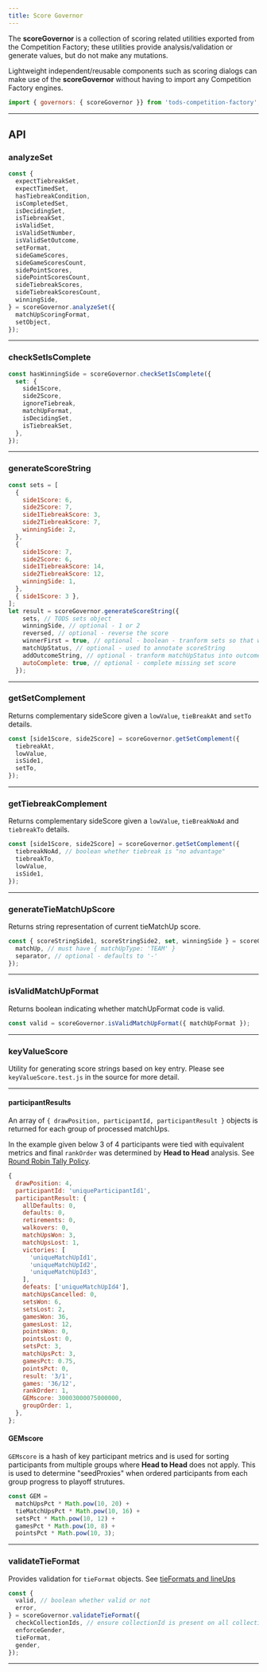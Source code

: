 ```yaml
---
title: Score Governor
---
```


The **scoreGovernor** is a collection of scoring related utilities exported from the Competition Factory;
these utilities provide analysis/validation or generate values, but do not make any mutations.

Lightweight independent/reusable components such as scoring dialogs can make use of the **scoreGovernor** without having to import any Competition Factory engines.

```js
import { governors: { scoreGovernor }} from 'tods-competition-factory';
```

---

## API

### analyzeSet

```js
const {
  expectTiebreakSet,
  expectTimedSet,
  hasTiebreakCondition,
  isCompletedSet,
  isDecidingSet,
  isTiebreakSet,
  isValidSet,
  isValidSetNumber,
  isValidSetOutcome,
  setFormat,
  sideGameScores,
  sideGameScoresCount,
  sidePointScores,
  sidePointScoresCount,
  sideTiebreakScores,
  sideTiebreakScoresCount,
  winningSide,
} = scoreGovernor.analyzeSet({
  matchUpScoringFormat,
  setObject,
});
```

---

### checkSetIsComplete

```js
const hasWinningSide = scoreGovernor.checkSetIsComplete({
  set: {
    side1Score,
    side2Score,
    ignoreTiebreak,
    matchUpFormat,
    isDecidingSet,
    isTiebreakSet,
  },
});
```

---

### generateScoreString

```js
const sets = [
  {
    side1Score: 6,
    side2Score: 7,
    side1TiebreakScore: 3,
    side2TiebreakScore: 7,
    winningSide: 2,
  },
  {
    side1Score: 7,
    side2Score: 6,
    side1TiebreakScore: 14,
    side2TiebreakScore: 12,
    winningSide: 1,
  },
  { side1Score: 3 },
];
let result = scoreGovernor.generateScoreString({
    sets, // TODS sets object
    winningSide, // optional - 1 or 2
    reversed, // optional - reverse the score
    winnerFirst = true, // optional - boolean - tranform sets so that winningSide is first (on left)
    matchUpStatus, // optional - used to annotate scoreString
    addOutcomeString, // optional - tranform matchUpStatus into outcomeString appended to scoreString
    autoComplete: true, // optional - complete missing set score
  });
```

---

### getSetComplement

Returns complementary sideScore given a `lowValue`, `tieBreakAt` and `setTo` details.

```js
const [side1Score, side2Score] = scoreGovernor.getSetComplement({
  tiebreakAt,
  lowValue,
  isSide1,
  setTo,
});
```

---

### getTiebreakComplement

Returns complementary sideScore given a `lowValue`, `tieBreakNoAd` and `tiebreakTo` details.

```js
const [side1Score, side2Score] = scoreGovernor.getSetComplement({
  tiebreakNoAd, // boolean whether tiebreak is "no advantage"
  tiebreakTo,
  lowValue,
  isSide1,
});
```

---

### generateTieMatchUpScore

Returns string representation of current tieMatchUp score.

```js
const { scoreStringSide1, scoreStringSide2, set, winningSide } = scoreGovernor.generateTieMatchUpScore({
  matchUp, // must have { matchUpType: 'TEAM' }
  separator, // optional - defaults to '-'
});
```

---

### isValidMatchUpFormat

Returns boolean indicating whether matchUpFormat code is valid.

```js
const valid = scoreGovernor.isValidMatchUpFormat({ matchUpFormat });
```

---

### keyValueScore

Utility for generating score strings based on key entry. Please see `keyValueScore.test.js` in the source for more detail.

---

#### participantResults

An array of `{ drawPosition, participantId, participantResult }` objects is returned for each group of processed matchUps.

In the example given below 3 of 4 participants were tied with equivalent metrics and final `rankOrder` was determined by **Head to Head** analysis.
See [Round Robin Tally Policy](policies/tallyPolicy).

```js
{
  drawPosition: 4,
  participantId: 'uniqueParticipantId1',
  participantResult: {
    allDefaults: 0,
    defaults: 0,
    retirements: 0,
    walkovers: 0,
    matchUpsWon: 3,
    matchUpsLost: 1,
    victories: [
      'uniqueMatchUpId1',
      'uniqueMatchUpId2',
      'uniqueMatchUpId3',
    ],
    defeats: ['uniqueMatchUpId4'],
    matchUpsCancelled: 0,
    setsWon: 6,
    setsLost: 2,
    gamesWon: 36,
    gamesLost: 12,
    pointsWon: 0,
    pointsLost: 0,
    setsPct: 3,
    matchUpsPct: 3,
    gamesPct: 0.75,
    pointsPct: 0,
    result: '3/1',
    games: '36/12',
    rankOrder: 1,
    GEMscore: 30003000075000000,
    groupOrder: 1,
  },
};
```

#### GEMscore

`GEMscore` is a hash of key participant metrics and is used for sorting participants from multiple groups where **Head to Head** does not apply.
This is used to determine "seedProxies" when ordered participants from each group progress to playoff strutures.

```js
const GEM =
  matchUpsPct * Math.pow(10, 20) +
  tieMatchUpsPct * Math.pow(10, 16) +
  setsPct * Math.pow(10, 12) +
  gamesPct * Math.pow(10, 8) +
  pointsPct * Math.pow(10, 3);
```

---

### validateTieFormat

Provides validation for `tieFormat` objects. See [tieFormats and lineUps](concepts/tieFormat)

```js
const {
  valid, // boolean whether valid or not
  error,
} = scoreGovernor.validateTieFormat({
  checkCollectionIds, // ensure collectionId is present on all collections
  enforceGender,
  tieFormat,
  gender,
});
```

---
